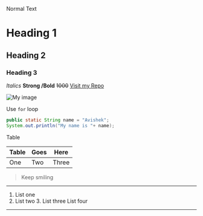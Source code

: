 

Normal Text

# Heading 1
## Heading 2
### Heading 3

_Italics_
**Strong /Bold**
~~1000~~
[Visit my Repo](https://github.com/AvishekVerma/blogApp-apis "Blog Api project")

![My image](https://www.peakpx.com/en/hd-wallpaper-desktop-gcdim)

Use `for` loop

```java
public static String name = "Avishek";
System.out.println("My name is "+ name);
```

Table

|Table | Goes | Here
|---|---|---|
|One|Two|Three

>Keep smiling

---
1. List one
2. List two
   3. List three
      List four

***


